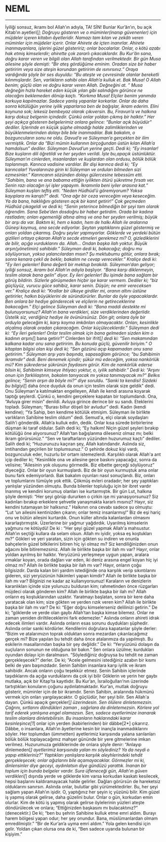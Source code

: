 # NEML
---
İyiliği sonsuz, ikramı bol Allah’ın adıyla,
TA! SİN! Bunlar Kur’ân’ın, bu açık Kitab’ın ayetleri[*];
Doğruyu gösteren ve o müminler(inanıp güvenenler) için müjdeler içeren kitabın âyetleridir.
Namazı tam kılan ve zekâtı veren müminler için müjdeler içerir. Onlar Ahirete de içten inanırlar.
Ahirete inanmayanlara, işlerini güzel gösteririz; onlar bocalarlar.
Onlar, o kötü azabı hak etmiş kimselerdir; ahirette çok zararlı çıkacaklardır.
Bu Kur’ân sana, doğru karar veren ve bilgili olan Allah tarafından verilmektedir.
Bir gün Musa ailesine şöyle demişti: “Bir ateş gördüğüme eminim. Oradan size bir haber getiririm veya size ateşin korundan getiririm de ısınırsınız.”
Oraya vardığında şöyle bir ses duyuldu: “Bu ateşte ve çevresinde olanlar bereketli kılınmışlardır. Sen, varlıkların sahibi olan Allah’a kulluk et.
Bak Musa! O Allah benim; güçlü olan ve doğru karar veren Allah.
Değneğini at. ” Musa değneğin hızla hareket eden küçük yılan gibi salındığını görünce ne olacağını beklemeden dönüp kaçtı. “Korkma Musa! Elçiler benim yanımda korkuya kapılmazlar.
Sadece yanlış yapanlar korkarlar. Onlar da daha sonra kötülüğün yerine iyilik yaparlarsa ben de bağışlar, ikram ederim.
Elini koynuna sok; lekesiz bembeyaz olarak çıkıversin. Bu, Firavun’a ve halkına karşı dokuz belgenin içindedir. Çünkü onlar yoldan çıkmış bir halktır.”
Her şeyi açıkça gösteren belgelerimiz onlara gelince: “Bunlar açık büyüdür” dediler.
İçlerinde en küçük şüphe olmadığı halde zalimliklerinden ve büyüklenmelerinden dolayı bile bile inanmadılar. Bak bakalım, o bozguncuların sonu ne oldu.
Davud’a ve Süleyman’a gerçekten bir ilim vermiştik. Onlar da “Bizi mümin kullarının birçoğundan üstün kılan Allah’a hamdolsun” dediler.
Süleyman Davud’un yerine geçti. Dedi ki; “Ey insanlar! Bize kuşların dili öğretildi ve her şeyden verildi. İşte bu,apaçık üstünlüktür.
Süleyman’ın cinlerden, insanlardan ve kuşlardan olan ordusu, bölük bölük toplanmıştı.
Karınca vadisine vardılar. Bir dişi karınca dedi ki; “Ey karıncalar! Yuvalarınıza girin ki Süleyman ve orduları bilmeden sizi ezmesinler.”
Karıncanın sözünden dolayı gülercesine tebessüm etti. “Sahibim, bana ve ana babama ettiğin iyilikten ötürü şükretme fırsatı ver. Senin razı olacağın iyi işler yapayım. İkramınla beni iyiler arasına kat.”
Süleyman kuşları teftiş etti. “Neden Hüdhüd’ü göremiyorum? Yoksa kayıplara mı karıştı?” dedi.
“Ona ağır bir ceza vereceğim veya keseceğim. Ya da bana, haklılığını gösteren açık bir kanıt getirir!”
Çok geçmeden Hüdhüd çıkageldi ve dedi ki; “Senin yeterince bilmediğin bir şeyi tam olarak öğrendim. Sana Sebe’den dosdoğru bir haber getirdim.
Orada bir kadına rastladım; onları egemenliği altına almış ve ona her şeyden verilmiş; büyük bir arşı da var.
Baktım ki, hem o kadın, hem de halkı Allah ile aralarına Güneşi koymuş, ona secde ediyorlar. Şeytan yaptıklarını güzel göstermiş ve onları yoldan çıkarmış. Doğru şeyler yapmıyorlar.
Göklerde ve yerdeki bütün gizlileri ortaya çıkaran Allah’a secde etmeleri gerekmez mi? O, gizlediklerini de bilir, açığa vurduklarını da.
Allah… Ondan başka ilah yoktur. Büyük arşın(yönetimin) sahibidir.”
Süleyman dedi ki, bakacağız; doğru mu söylüyorsun, yoksa yalancılardan mısın?
Şu mektubumu götür, onlara bırak; sonra kenara çekil de bekle; bakalım ne cevap verecekler.”
Kraliçe dedi ki: “Ey ileri gelenler! Bana değerli bir mektup bırakıldı.
Süleyman’dan geliyor; iyiliği sonsuz, ikramı bol Allah’ın adıyla başlıyor.
“Bana karşı diklenmeyin, teslim olarak bana gelin” diyor.
Ey ileri gelenler! Bu işimde bana sağlam bir görüş bildirin. Sizlerle görüşmeden hiçbir işe karar vermem.
Dediler ki; “biz güçlüyüz, vurucu güce sahibiz, karar senin. Düşün; ne emir vereceksen ver.”
Kraliçe dedi ki: “Krallar bir ülkeye girdiler mi, oranın altını üstüne getirirler, halkın büyüklerini de süründürürler. Bunlar da öyle yapacaklardır.
Ben onlara bir hediye gönderecek ve elçilerin ne getireceklerine bakacağım.”
Elçi gelince Süleyman dedi ki: “Bana maddi destekte mi bulunuyorsunuz? Allah’ın bana verdikleri, size verdiklerinden değerlidir. Üstelik siz, verdiğiniz hediye ile övünürsünüz.
Dön git; onlara öyle bir orduyla geleceğim ki, karşı koyma imkânları olmayacaktır. Onları, kesinlikle alçalmış olarak oradan çıkaracağım. Onlar küçüleceklerdir.”
Süleyman dedi ki: “Ey ileri gelenler! Onlar teslim olmak için bana gelmeden sizden kim o kadının arşını[*] bana getirir?”
Cinlerden bir ifrit[*] dedi ki: “Sen makamından kalkana kadar onu sana getiririm. Bu konuda güçlü, güvenilir biriyim.”
O kitaptan bilgisi olan kişi dedi ki; “Sen gözünü açıp kapamadan onu sana getiririm.” Süleyman arşı yanı başında, sapasağlam görünce; "bu Sahibimin ikramıdır" dedi. Beni denemek içindir; şükür mü edeceğim, yoksa nankörlük mü? Kim şükrederse şükrünün faydasını görür. Kim de nankörlük ederse bilsin ki, Sahibimin kimseye ihtiyacı yoktur, o, iyilik sahibidir.”
Dedi ki: “Arşını onun için farklılaştırın, bakalım tanıyacak mı yoksa tanımayacak mı?”
Belkıs gelince; “Senin arşın da böyle mi?” diye soruldu. “Sanki ta kendisi! Sizdeki bu bilgiyi[*] daha önce duyduk da onun için teslim olarak size geldik" dedi.
Onu Süleyman'a katılmaktan engelleyen, Allah ile kendi arasına koyarak taptığı şeylerdi. Çünkü o, kendini gerçeklere kapatan bir toplumdandı.
Ona, “Avluya girer misin” denildi. Avluya girince derince bir su sandı. Eteklerini topladı. Süleyman; “Burası billur döşeli bir avludur” dedi. Kadın (kendi kendine); “Ya Sahip, ben kendime kötülük etmişim. Süleyman ile birlikte varlıkların Sahibine teslim oldum” dedi.
Semud'a, elçi olarak soydaşları Salih’i gönderdik. Allah’a kulluk edin, dedik. Onlar kısa sürede birbirlerine düşman iki taraf oldular.
Salih dedi ki; “Ey halkım! Niçin güzel şeyleri bırakıp kötülüğü öne alıyorsunuz? Allah'tan bağışlanma dileseniz olmaz mı; belki ikram görürsünüz.”
“Sen ve taraftarların yüzünden huzurumuz kaçtı” dediler. Salih dedi ki; “Huzurunuzu kaçıran şey, Allah katındandır. Aslında siz, imtihandan geçirilen bir toplumsunuz.”
O şehirde dokuz kişi vardı, bozgunculuk eder, huzurlu bir ortam istemezlerdi.
Karşılıklı olarak Allah'a ant içip dediler ki; “Kesinlikle ona ve ailesine gece baskını yapacağız, sonra da velisine; "Ailesinin yok oluşunu görmedik. Biz elbette gerçeği söylüyoruz” diyeceğiz.
Onlar bir oyun kurmuşlardı. Biz de bir oyun kurmuştuk ama onlar bunu fark edemiyorlardı.
Bak bakalım oyunları nasıl sonuçlandı. Biz, onları ve toplumlarını tümüyle yok ettik.
Çökmüş evleri oradadır; her şey yaptıkları yanlışlar yüzünden olmuştu. Bunda bilenler topluluğu için bir ibret vardır
İnanmış ve kendini korumuş olanları ise kurtarmıştık.
Bir gün Lut, halkına şöyle demişti: “Her şeyi görüp dururken o çirkin işe mi yanaşıyorsunuz?
Siz kadınları bırakıp erkeklere şehvetle yanaşmakta kararlı mısınız? Hayır, siz kendini tutamayan bir halksınız.”
Halkının ona cevabı sadece şu olmuştu: “Lut ‘un ailesini kentinizden çıkarın; onlar temiz insanlarmış!”
Biz de eşi hariç onu ve bütün ailesini kurtardık. Onun küller altında kalanlardan olmasını kararlaştırmıştık.
Üzerlerine bir yağmur yağdırdık. Uyarılmış kimselerin yağmuru ne kötüydü!
De ki : “Her şeyi güzel yapmak Allah'a mahsustur. Allah’ın seçtiği kullara da selam olsun. Allah mı iyidir, yoksa eş koştukları mı?”
Gökleri ve yeri yaratan, sizin için gökten su indiren ve onunla bahçelerin güzel bitkilerini bitiren hiç iyi olmaz mı? Siz kendiliğinizden onun ağacını bile bitiremezsiniz. Allah ile birlikte başka bir ilah mı var? Hayır, onlar yoldan ayrılmış bir halktır.
Yeryüzünü yerleşmeye uygun yapan, aralara ırmaklar koyan, orada dağları var eden, iki deniz arasına engel koyan hiç iyi olmaz mı? Allah ile birlikte başka bir ilah mı var? Hayır, onların çoğu bilgisizdir.
Darda kalan biri yardım istediğinde ona karşılık verip sıkıntılarını gideren, sizi yeryüzünün hâkimleri yapan kimdir? Allah ile birlikte başka bir ilah mı var? Bilginizi ne kadar az kullanıyorsunuz!
Karaların ve denizlerin karanlıkları içinde size yolunuzu bulduran kim; rahmetinden önce rüzgarları müjdeci olarak gönderen kim? Allah ile birlikte başka bir ilah mı? Allah onların eş koştuklarından uzaktır.
Yaratmayı başlatan, sonra bir kere daha yaratacak olan kim; size gökten ve yerden rızık veren kim? Allah ile birlikte başka bir ilah mı var? De ki: “Eğer doğru kimselerseniz delilinizi getirin.”
De ki; “göklerde ve yerde olan gaybı Allah’tan başka kimse bilemez. Onlar ne zaman yeniden diriltileceklerini fark edemezler.”
Aslında onların ahireti idrak edecek ilimleri vardır. Aslında onların esas sorunu duydukları şüphedir. Aslında onlar sanki kördürler.
Kendilerini doğrulara kapatanlar şöyle derler: “Bizim ve atalarımızın toprak olduktan sonra mezardan çıkarılacağımız gerçek mi?
Bize yapılan bu tehdit daha önce atalarımıza da yapılmıştı. Bu eskilerin masallarından başka bir şey değildir.”
De ki: “Yeryüzünü dolaşın da suçluların sonunun ne olduğuna bir bakın.”
Sen onlara üzülme; kurdukları oyundan dolayı için daralmasın.
“Söylediğiniz doğruysa bu tehdit ne zaman gerçekleşecek?” derler.
De ki; “Acele gelmesini istediğiniz azabın bir kısmı belki de yanı başınızdadır.
Senin Sahibin insanlara karşı iyilik ve ikram sahibidir. Ancak onların çoğu teşekkür etmez.
Senin Sahibin içlerinde taşıdıklarını da açığa vurduklarını da çok iyi bilir
Göklerin ve yerin her gaybı mutlaka, açık bir Kitap’ta kayıtlıdır.
Bu Kur’an, İsrailoğulları’nın üzerinde tartıştıkları konuların çoğunu aydınlatmaktadır.
Kur’an, mutlak doğruyu gösterir, müminler için de bir ikramdır.
Senin Sahibin, aralarında hükmünü vermek için onları yargılayacaktır. O güçlüdür, her şeyi bilir.
Sen Allah'a dayan. Çünkü apaçık gerçekler[*] üzerindesin.
Sen ölülere dinletemezsin. Çağrını, sırtlarını döndükleri zaman , sağırlara da dinletemezsin.
Körlere yol tarif ederek yanlışına engel olamazsın. Sen, sadece ayetlerimize inanarak teslim olanlara dinletebilirsin.
Bu insanların haklarındaki karar kesinleşince[1*]  onlar için yerden (kabirlerinden) bir dâbbe[2*] çıkarırız. Dâbbe, o insanlara, Allah’ın âyetlerine kesin bir inançla inanmadıklarını söyler.
Her toplumdan (ümmetten) ayetlerimiz karşısında yalana sarılanları bölük bölük toplayacağımız mahşer gününde bir yere gitmelerine imkan verilmez.
Huzurumuza geldiklerinde de onlara şöyle denir: “Anlayıp dinlemeden[*]  ayetlerimiz karşısında yalan mı söylediniz? Ya da neydi o yapıp ettikleriniz?”
Yaptıkları yanlışlara karşılık aleyhlerindeki tehdit gerçekleşecek; onlar ağızlarını bile açamayacaklar.
Görmezler mi ki, dinlensinler diye geceyi, aydınlatsın diye gündüzü yarattık. İnanan bir toplum için bunda belgeler vardır.
Sura üfleneceği gün, Allah’ın güven verdikleri[*] dışında yerde ve göklerde kim varsa korkudan kaskatı kesilecek, hepsi başlarını kaldıramayacak halde gelirler.
Dağları görürsün de hareketsiz olduklarını sanırsın. Aslında onlar, bulutlar gibi yürümektedirler. Bu, her şeyi sağlam yapan Allah’ın işidir. O, yaptığınız her şeyin iç yüzünü bilir.
Kim güzel iş yapmış olarak gelirse, daha güzelini bulur. Onlar o gün, korkudan emin olurlar.
Kim de kötü iş yapmış olarak gelirse öylelerinin yüzleri ateşte döndürülecek ve onlara; “Ettiğinizden başkasını mı bulacaktınız?” (denecektir.)
De ki; “ben bu şehrin Sahibine kulluk etme emri aldım. Burayı harem bölgesi yapan odur; her şey onundur. Bana, müslümanlardan olmam emredilmiştir.”
“Bir de Kur’an’a uyma emri aldım.” Yola gelen kendisi için gelir. Yoldan çıkan olursa ona de ki, “Ben sadece uyarıda bulunan bir kişiyim.”